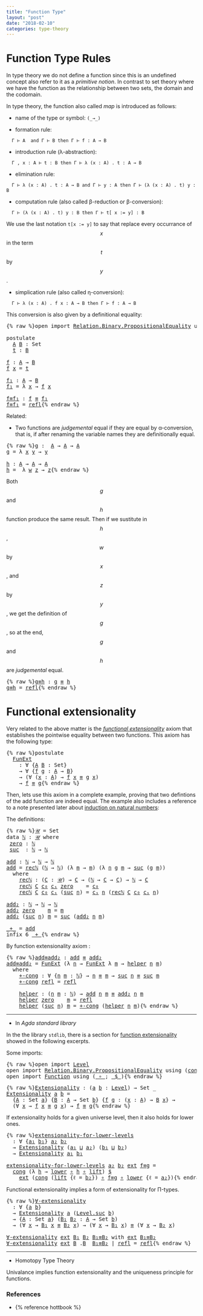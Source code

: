 ```yaml
---
title: "Function Type"
layout: "post"
date: "2018-02-10"
categories: type-theory
---
```


# Function Type Rules

In type theory we do not define a function since this is an undefined concept
also refer to it as a *primitive notion*. In contrast to set theory where we
have the function as the relationship between two sets, the domain and the
codomain.

In type theory, the function also called *map* is introduced as follows:

+ name of the type or symbol: `(_→_)`

+ formation rule:
```
  Γ ⊢ A  and Γ ⊢ B then Γ ⊢ f : A → B
```

+ introduction rule (λ-abstraction):
```
  Γ , x : A ⊢ t : B then Γ ⊢ λ (x : A) . t : A → B
```

+ elimination rule:
```
  Γ ⊢ λ (x : A) . t : A → B and Γ ⊢ y : A then Γ ⊢ (λ (x : A) . t) y : B
```

+ computation rule (also called β-reduction or β-conversion):
```
  Γ ⊢ (λ (x : A) . t) y : B then Γ ⊢ t[ x := y] : B
```
We use the last notation `t[x := y]` to say that replace every occurrance of
$$x$$ in the term $$t$$ by $$y$$.

+ simplication rule (also called η-conversion):
```
  Γ ⊢ λ (x : A) . f x : A → B then Γ ⊢ f : A → B
```
  This conversion is also given by a definitional equality:

<pre class="Agda">{% raw %}<a id="1145" class="Keyword">open</a> <a id="1150" class="Keyword">import</a> <a id="1157" href="https://agda.github.io/agda-stdlib/Relation.Binary.PropositionalEquality.html" class="Module">Relation.Binary.PropositionalEquality</a> <a id="1195" class="Keyword">using</a> <a id="1201" class="Symbol">(</a><a id="1202" href="https://agda.github.io/agda-stdlib/Agda.Builtin.Equality.html#_%E2%89%A1_" class="Datatype Operator">_≡_</a><a id="1205" class="Symbol">;</a> <a id="1207" href="https://agda.github.io/agda-stdlib/Agda.Builtin.Equality.html#_%E2%89%A1_.refl" class="InductiveConstructor">refl</a><a id="1211" class="Symbol">)</a>

<a id="1214" class="Keyword">postulate</a>
  <a id="A" href="{% endraw %}{% link _posts/2018-02-10-functions-in-type-theory.md %}{% raw %}#A" class="Postulate">A</a> <a id="B" href="{% endraw %}{% link _posts/2018-02-10-functions-in-type-theory.md %}{% raw %}#B" class="Postulate">B</a> <a id="1230" class="Symbol">:</a> <a id="1232" class="PrimitiveType">Set</a>
  <a id="t" href="{% endraw %}{% link _posts/2018-02-10-functions-in-type-theory.md %}{% raw %}#t" class="Postulate">t</a> <a id="1240" class="Symbol">:</a> <a id="1242" href="{% endraw %}{% link _posts/2018-02-10-functions-in-type-theory.md %}{% raw %}#B" class="Postulate">B</a>

<a id="f" href="{% endraw %}{% link _posts/2018-02-10-functions-in-type-theory.md %}{% raw %}#f" class="Function">f</a> <a id="1247" class="Symbol">:</a> <a id="1249" href="{% endraw %}{% link _posts/2018-02-10-functions-in-type-theory.md %}{% raw %}#A" class="Postulate">A</a> <a id="1251" class="Symbol">→</a> <a id="1253" href="{% endraw %}{% link _posts/2018-02-10-functions-in-type-theory.md %}{% raw %}#B" class="Postulate">B</a>
<a id="1255" href="{% endraw %}{% link _posts/2018-02-10-functions-in-type-theory.md %}{% raw %}#f" class="Function">f</a> <a id="1257" href="{% endraw %}{% link _posts/2018-02-10-functions-in-type-theory.md %}{% raw %}#1257" class="Bound">x</a> <a id="1259" class="Symbol">=</a> <a id="1261" href="{% endraw %}{% link _posts/2018-02-10-functions-in-type-theory.md %}{% raw %}#t" class="Postulate">t</a>

<a id="f₁" href="{% endraw %}{% link _posts/2018-02-10-functions-in-type-theory.md %}{% raw %}#f%E2%82%81" class="Function">f₁</a> <a id="1267" class="Symbol">:</a> <a id="1269" href="{% endraw %}{% link _posts/2018-02-10-functions-in-type-theory.md %}{% raw %}#A" class="Postulate">A</a> <a id="1271" class="Symbol">→</a> <a id="1273" href="{% endraw %}{% link _posts/2018-02-10-functions-in-type-theory.md %}{% raw %}#B" class="Postulate">B</a>
<a id="1275" href="{% endraw %}{% link _posts/2018-02-10-functions-in-type-theory.md %}{% raw %}#f%E2%82%81" class="Function">f₁</a> <a id="1278" class="Symbol">=</a> <a id="1280" class="Symbol">λ</a> <a id="1282" href="{% endraw %}{% link _posts/2018-02-10-functions-in-type-theory.md %}{% raw %}#1282" class="Bound">x</a> <a id="1284" class="Symbol">→</a> <a id="1286" href="{% endraw %}{% link _posts/2018-02-10-functions-in-type-theory.md %}{% raw %}#f" class="Function">f</a> <a id="1288" href="{% endraw %}{% link _posts/2018-02-10-functions-in-type-theory.md %}{% raw %}#1282" class="Bound">x</a>

<a id="f≡f₁" href="{% endraw %}{% link _posts/2018-02-10-functions-in-type-theory.md %}{% raw %}#f%E2%89%A1f%E2%82%81" class="Function">f≡f₁</a> <a id="1296" class="Symbol">:</a> <a id="1298" href="{% endraw %}{% link _posts/2018-02-10-functions-in-type-theory.md %}{% raw %}#f" class="Function">f</a> <a id="1300" href="https://agda.github.io/agda-stdlib/Agda.Builtin.Equality.html#_%E2%89%A1_" class="Datatype Operator">≡</a> <a id="1302" href="{% endraw %}{% link _posts/2018-02-10-functions-in-type-theory.md %}{% raw %}#f%E2%82%81" class="Function">f₁</a>
<a id="1305" href="{% endraw %}{% link _posts/2018-02-10-functions-in-type-theory.md %}{% raw %}#f%E2%89%A1f%E2%82%81" class="Function">f≡f₁</a> <a id="1310" class="Symbol">=</a> <a id="1312" href="https://agda.github.io/agda-stdlib/Agda.Builtin.Equality.html#_%E2%89%A1_.refl" class="InductiveConstructor">refl</a>{% endraw %}</pre>

Related:

+ Two functions are *judgemental* equal if they are equal by α-conversion,
that is, if after renaming the variable names they are definitionally equal.

<pre class="Agda">{% raw %}<a id="g" href="{% endraw %}{% link _posts/2018-02-10-functions-in-type-theory.md %}{% raw %}#g" class="Function">g</a> <a id="1507" class="Symbol">:</a>  <a id="1510" href="{% endraw %}{% link _posts/2018-02-10-functions-in-type-theory.md %}{% raw %}#A" class="Postulate">A</a> <a id="1512" class="Symbol">→</a> <a id="1514" href="{% endraw %}{% link _posts/2018-02-10-functions-in-type-theory.md %}{% raw %}#A" class="Postulate">A</a> <a id="1516" class="Symbol">→</a> <a id="1518" href="{% endraw %}{% link _posts/2018-02-10-functions-in-type-theory.md %}{% raw %}#A" class="Postulate">A</a>
<a id="1520" href="{% endraw %}{% link _posts/2018-02-10-functions-in-type-theory.md %}{% raw %}#g" class="Function">g</a> <a id="1522" class="Symbol">=</a> <a id="1524" class="Symbol">λ</a> <a id="1526" href="{% endraw %}{% link _posts/2018-02-10-functions-in-type-theory.md %}{% raw %}#1526" class="Bound">x</a> <a id="1528" href="{% endraw %}{% link _posts/2018-02-10-functions-in-type-theory.md %}{% raw %}#1528" class="Bound">y</a> <a id="1530" class="Symbol">→</a> <a id="1532" href="{% endraw %}{% link _posts/2018-02-10-functions-in-type-theory.md %}{% raw %}#1528" class="Bound">y</a>

<a id="h" href="{% endraw %}{% link _posts/2018-02-10-functions-in-type-theory.md %}{% raw %}#h" class="Function">h</a> <a id="1537" class="Symbol">:</a> <a id="1539" href="{% endraw %}{% link _posts/2018-02-10-functions-in-type-theory.md %}{% raw %}#A" class="Postulate">A</a> <a id="1541" class="Symbol">→</a> <a id="1543" href="{% endraw %}{% link _posts/2018-02-10-functions-in-type-theory.md %}{% raw %}#A" class="Postulate">A</a> <a id="1545" class="Symbol">→</a> <a id="1547" href="{% endraw %}{% link _posts/2018-02-10-functions-in-type-theory.md %}{% raw %}#A" class="Postulate">A</a>
<a id="1549" href="{% endraw %}{% link _posts/2018-02-10-functions-in-type-theory.md %}{% raw %}#h" class="Function">h</a> <a id="1551" class="Symbol">=</a>  <a id="1554" class="Symbol">λ</a> <a id="1556" href="{% endraw %}{% link _posts/2018-02-10-functions-in-type-theory.md %}{% raw %}#1556" class="Bound">w</a> <a id="1558" href="{% endraw %}{% link _posts/2018-02-10-functions-in-type-theory.md %}{% raw %}#1558" class="Bound">z</a> <a id="1560" class="Symbol">→</a> <a id="1562" href="{% endraw %}{% link _posts/2018-02-10-functions-in-type-theory.md %}{% raw %}#1558" class="Bound">z</a>{% endraw %}</pre>

Both $$g$$ and $$h$$ function produce the same result.
Then if we sustitute in $$h$$, $$w$$ by $$x$$, and $$z$$ by $$y$$,
we get the definition of $$g$$, so at the end, $$g$$ and $$h$$ are
*judgemental* equal.

<pre class="Agda">{% raw %}<a id="g≡h" href="{% endraw %}{% link _posts/2018-02-10-functions-in-type-theory.md %}{% raw %}#g%E2%89%A1h" class="Function">g≡h</a> <a id="1804" class="Symbol">:</a> <a id="1806" href="{% endraw %}{% link _posts/2018-02-10-functions-in-type-theory.md %}{% raw %}#g" class="Function">g</a> <a id="1808" href="https://agda.github.io/agda-stdlib/Agda.Builtin.Equality.html#_%E2%89%A1_" class="Datatype Operator">≡</a> <a id="1810" href="{% endraw %}{% link _posts/2018-02-10-functions-in-type-theory.md %}{% raw %}#h" class="Function">h</a>
<a id="1812" href="{% endraw %}{% link _posts/2018-02-10-functions-in-type-theory.md %}{% raw %}#g%E2%89%A1h" class="Function">g≡h</a> <a id="1816" class="Symbol">=</a> <a id="1818" href="https://agda.github.io/agda-stdlib/Agda.Builtin.Equality.html#_%E2%89%A1_.refl" class="InductiveConstructor">refl</a>{% endraw %}</pre>

# Functional extensionality

Very related to the above matter is the [*functional extensionality*](https://ncatlab.org/nlab/show/function+extensionality)
axiom that establishes the pointwise equality between two functions.
This axiom has the following type:

<pre class="Agda">{% raw %}<a id="2107" class="Keyword">postulate</a>
  <a id="FunExt" href="{% endraw %}{% link _posts/2018-02-10-functions-in-type-theory.md %}{% raw %}#FunExt" class="Postulate">FunExt</a>
    <a id="2130" class="Symbol">:</a> <a id="2132" class="Symbol">∀</a> <a id="2134" class="Symbol">{</a><a id="2135" href="{% endraw %}{% link _posts/2018-02-10-functions-in-type-theory.md %}{% raw %}#2135" class="Bound">A</a> <a id="2137" href="{% endraw %}{% link _posts/2018-02-10-functions-in-type-theory.md %}{% raw %}#2137" class="Bound">B</a> <a id="2139" class="Symbol">:</a> <a id="2141" class="PrimitiveType">Set</a><a id="2144" class="Symbol">}</a>
    <a id="2150" class="Symbol">→</a> <a id="2152" class="Symbol">∀</a> <a id="2154" class="Symbol">{</a><a id="2155" href="{% endraw %}{% link _posts/2018-02-10-functions-in-type-theory.md %}{% raw %}#2155" class="Bound">f</a> <a id="2157" href="{% endraw %}{% link _posts/2018-02-10-functions-in-type-theory.md %}{% raw %}#2157" class="Bound">g</a> <a id="2159" class="Symbol">:</a> <a id="2161" href="{% endraw %}{% link _posts/2018-02-10-functions-in-type-theory.md %}{% raw %}#2135" class="Bound">A</a> <a id="2163" class="Symbol">→</a> <a id="2165" href="{% endraw %}{% link _posts/2018-02-10-functions-in-type-theory.md %}{% raw %}#2137" class="Bound">B</a><a id="2166" class="Symbol">}</a>
    <a id="2172" class="Symbol">→</a> <a id="2174" class="Symbol">(∀</a> <a id="2177" class="Symbol">(</a><a id="2178" href="{% endraw %}{% link _posts/2018-02-10-functions-in-type-theory.md %}{% raw %}#2178" class="Bound">x</a> <a id="2180" class="Symbol">:</a> <a id="2182" href="{% endraw %}{% link _posts/2018-02-10-functions-in-type-theory.md %}{% raw %}#2135" class="Bound">A</a><a id="2183" class="Symbol">)</a> <a id="2185" class="Symbol">→</a> <a id="2187" href="{% endraw %}{% link _posts/2018-02-10-functions-in-type-theory.md %}{% raw %}#2155" class="Bound">f</a> <a id="2189" href="{% endraw %}{% link _posts/2018-02-10-functions-in-type-theory.md %}{% raw %}#2178" class="Bound">x</a> <a id="2191" href="https://agda.github.io/agda-stdlib/Agda.Builtin.Equality.html#_%E2%89%A1_" class="Datatype Operator">≡</a> <a id="2193" href="{% endraw %}{% link _posts/2018-02-10-functions-in-type-theory.md %}{% raw %}#2157" class="Bound">g</a> <a id="2195" href="{% endraw %}{% link _posts/2018-02-10-functions-in-type-theory.md %}{% raw %}#2178" class="Bound">x</a><a id="2196" class="Symbol">)</a>
    <a id="2202" class="Symbol">→</a> <a id="2204" href="{% endraw %}{% link _posts/2018-02-10-functions-in-type-theory.md %}{% raw %}#2155" class="Bound">f</a> <a id="2206" href="https://agda.github.io/agda-stdlib/Agda.Builtin.Equality.html#_%E2%89%A1_" class="Datatype Operator">≡</a> <a id="2208" href="{% endraw %}{% link _posts/2018-02-10-functions-in-type-theory.md %}{% raw %}#2157" class="Bound">g</a>{% endraw %}</pre>

Then, lets use this axiom in a complete example, proving that two defintions
of the add function are indeed equal. The example also includes a reference
to a note presented later about
[induction on natural numbers](https://jonaprieto.github.io/2018/02/14/induction-on-identity-types/):

The definitions:

<pre class="Agda">{% raw %}<a id="𝒰" href="{% endraw %}{% link _posts/2018-02-10-functions-in-type-theory.md %}{% raw %}#%F0%9D%92%B0" class="Function">𝒰</a> <a id="2543" class="Symbol">=</a> <a id="2545" class="PrimitiveType">Set</a>
<a id="2549" class="Keyword">data</a> <a id="ℕ" href="{% endraw %}{% link _posts/2018-02-10-functions-in-type-theory.md %}{% raw %}#%E2%84%95" class="Datatype">ℕ</a> <a id="2556" class="Symbol">:</a> <a id="2558" href="{% endraw %}{% link _posts/2018-02-10-functions-in-type-theory.md %}{% raw %}#%F0%9D%92%B0" class="Function">𝒰</a> <a id="2560" class="Keyword">where</a>
 <a id="ℕ.zero" href="{% endraw %}{% link _posts/2018-02-10-functions-in-type-theory.md %}{% raw %}#%E2%84%95.zero" class="InductiveConstructor">zero</a> <a id="2572" class="Symbol">:</a> <a id="2574" href="{% endraw %}{% link _posts/2018-02-10-functions-in-type-theory.md %}{% raw %}#%E2%84%95" class="Datatype">ℕ</a>
 <a id="ℕ.suc" href="{% endraw %}{% link _posts/2018-02-10-functions-in-type-theory.md %}{% raw %}#%E2%84%95.suc" class="InductiveConstructor">suc</a>  <a id="2582" class="Symbol">:</a> <a id="2584" href="{% endraw %}{% link _posts/2018-02-10-functions-in-type-theory.md %}{% raw %}#%E2%84%95" class="Datatype">ℕ</a> <a id="2586" class="Symbol">→</a> <a id="2588" href="{% endraw %}{% link _posts/2018-02-10-functions-in-type-theory.md %}{% raw %}#%E2%84%95" class="Datatype">ℕ</a>

<a id="add" href="{% endraw %}{% link _posts/2018-02-10-functions-in-type-theory.md %}{% raw %}#add" class="Function">add</a> <a id="2595" class="Symbol">:</a> <a id="2597" href="{% endraw %}{% link _posts/2018-02-10-functions-in-type-theory.md %}{% raw %}#%E2%84%95" class="Datatype">ℕ</a> <a id="2599" class="Symbol">→</a> <a id="2601" href="{% endraw %}{% link _posts/2018-02-10-functions-in-type-theory.md %}{% raw %}#%E2%84%95" class="Datatype">ℕ</a> <a id="2603" class="Symbol">→</a> <a id="2605" href="{% endraw %}{% link _posts/2018-02-10-functions-in-type-theory.md %}{% raw %}#%E2%84%95" class="Datatype">ℕ</a>
<a id="2607" href="{% endraw %}{% link _posts/2018-02-10-functions-in-type-theory.md %}{% raw %}#add" class="Function">add</a> <a id="2611" class="Symbol">=</a> <a id="2613" href="{% endraw %}{% link _posts/2018-02-10-functions-in-type-theory.md %}{% raw %}#2670" class="Function">recℕ</a> <a id="2618" class="Symbol">(</a><a id="2619" href="{% endraw %}{% link _posts/2018-02-10-functions-in-type-theory.md %}{% raw %}#%E2%84%95" class="Datatype">ℕ</a> <a id="2621" class="Symbol">→</a> <a id="2623" href="{% endraw %}{% link _posts/2018-02-10-functions-in-type-theory.md %}{% raw %}#%E2%84%95" class="Datatype">ℕ</a><a id="2624" class="Symbol">)</a> <a id="2626" class="Symbol">(λ</a> <a id="2629" href="{% endraw %}{% link _posts/2018-02-10-functions-in-type-theory.md %}{% raw %}#2629" class="Bound">m</a> <a id="2631" class="Symbol">→</a> <a id="2633" href="{% endraw %}{% link _posts/2018-02-10-functions-in-type-theory.md %}{% raw %}#2629" class="Bound">m</a><a id="2634" class="Symbol">)</a> <a id="2636" class="Symbol">(λ</a> <a id="2639" href="{% endraw %}{% link _posts/2018-02-10-functions-in-type-theory.md %}{% raw %}#2639" class="Bound">n</a> <a id="2641" href="{% endraw %}{% link _posts/2018-02-10-functions-in-type-theory.md %}{% raw %}#2641" class="Bound">g</a> <a id="2643" href="{% endraw %}{% link _posts/2018-02-10-functions-in-type-theory.md %}{% raw %}#2643" class="Bound">m</a> <a id="2645" class="Symbol">→</a> <a id="2647" href="{% endraw %}{% link _posts/2018-02-10-functions-in-type-theory.md %}{% raw %}#%E2%84%95.suc" class="InductiveConstructor">suc</a> <a id="2651" class="Symbol">(</a><a id="2652" href="{% endraw %}{% link _posts/2018-02-10-functions-in-type-theory.md %}{% raw %}#2641" class="Bound">g</a> <a id="2654" href="{% endraw %}{% link _posts/2018-02-10-functions-in-type-theory.md %}{% raw %}#2643" class="Bound">m</a><a id="2655" class="Symbol">))</a>
  <a id="2660" class="Keyword">where</a>
    <a id="2670" href="{% endraw %}{% link _posts/2018-02-10-functions-in-type-theory.md %}{% raw %}#2670" class="Function">recℕ</a> <a id="2675" class="Symbol">:</a> <a id="2677" class="Symbol">(</a><a id="2678" href="{% endraw %}{% link _posts/2018-02-10-functions-in-type-theory.md %}{% raw %}#2678" class="Bound">C</a> <a id="2680" class="Symbol">:</a> <a id="2682" href="{% endraw %}{% link _posts/2018-02-10-functions-in-type-theory.md %}{% raw %}#%F0%9D%92%B0" class="Function">𝒰</a><a id="2683" class="Symbol">)</a> <a id="2685" class="Symbol">→</a> <a id="2687" href="{% endraw %}{% link _posts/2018-02-10-functions-in-type-theory.md %}{% raw %}#2678" class="Bound">C</a> <a id="2689" class="Symbol">→</a> <a id="2691" class="Symbol">(</a><a id="2692" href="{% endraw %}{% link _posts/2018-02-10-functions-in-type-theory.md %}{% raw %}#%E2%84%95" class="Datatype">ℕ</a> <a id="2694" class="Symbol">→</a> <a id="2696" href="{% endraw %}{% link _posts/2018-02-10-functions-in-type-theory.md %}{% raw %}#2678" class="Bound">C</a> <a id="2698" class="Symbol">→</a> <a id="2700" href="{% endraw %}{% link _posts/2018-02-10-functions-in-type-theory.md %}{% raw %}#2678" class="Bound">C</a><a id="2701" class="Symbol">)</a> <a id="2703" class="Symbol">→</a> <a id="2705" href="{% endraw %}{% link _posts/2018-02-10-functions-in-type-theory.md %}{% raw %}#%E2%84%95" class="Datatype">ℕ</a> <a id="2707" class="Symbol">→</a> <a id="2709" href="{% endraw %}{% link _posts/2018-02-10-functions-in-type-theory.md %}{% raw %}#2678" class="Bound">C</a>
    <a id="2715" href="{% endraw %}{% link _posts/2018-02-10-functions-in-type-theory.md %}{% raw %}#2670" class="Function">recℕ</a> <a id="2720" href="{% endraw %}{% link _posts/2018-02-10-functions-in-type-theory.md %}{% raw %}#2720" class="Bound">C</a> <a id="2722" href="{% endraw %}{% link _posts/2018-02-10-functions-in-type-theory.md %}{% raw %}#2722" class="Bound">c₀</a> <a id="2725" href="{% endraw %}{% link _posts/2018-02-10-functions-in-type-theory.md %}{% raw %}#2725" class="Bound">cₛ</a> <a id="2728" href="{% endraw %}{% link _posts/2018-02-10-functions-in-type-theory.md %}{% raw %}#%E2%84%95.zero" class="InductiveConstructor">zero</a>    <a id="2736" class="Symbol">=</a> <a id="2738" href="{% endraw %}{% link _posts/2018-02-10-functions-in-type-theory.md %}{% raw %}#2722" class="Bound">c₀</a>
    <a id="2745" href="{% endraw %}{% link _posts/2018-02-10-functions-in-type-theory.md %}{% raw %}#2670" class="Function">recℕ</a> <a id="2750" href="{% endraw %}{% link _posts/2018-02-10-functions-in-type-theory.md %}{% raw %}#2750" class="Bound">C</a> <a id="2752" href="{% endraw %}{% link _posts/2018-02-10-functions-in-type-theory.md %}{% raw %}#2752" class="Bound">c₀</a> <a id="2755" href="{% endraw %}{% link _posts/2018-02-10-functions-in-type-theory.md %}{% raw %}#2755" class="Bound">cₛ</a> <a id="2758" class="Symbol">(</a><a id="2759" href="{% endraw %}{% link _posts/2018-02-10-functions-in-type-theory.md %}{% raw %}#%E2%84%95.suc" class="InductiveConstructor">suc</a> <a id="2763" href="{% endraw %}{% link _posts/2018-02-10-functions-in-type-theory.md %}{% raw %}#2763" class="Bound">n</a><a id="2764" class="Symbol">)</a> <a id="2766" class="Symbol">=</a> <a id="2768" href="{% endraw %}{% link _posts/2018-02-10-functions-in-type-theory.md %}{% raw %}#2755" class="Bound">cₛ</a> <a id="2771" href="{% endraw %}{% link _posts/2018-02-10-functions-in-type-theory.md %}{% raw %}#2763" class="Bound">n</a> <a id="2773" class="Symbol">(</a><a id="2774" href="{% endraw %}{% link _posts/2018-02-10-functions-in-type-theory.md %}{% raw %}#2670" class="Function">recℕ</a> <a id="2779" href="{% endraw %}{% link _posts/2018-02-10-functions-in-type-theory.md %}{% raw %}#2750" class="Bound">C</a> <a id="2781" href="{% endraw %}{% link _posts/2018-02-10-functions-in-type-theory.md %}{% raw %}#2752" class="Bound">c₀</a> <a id="2784" href="{% endraw %}{% link _posts/2018-02-10-functions-in-type-theory.md %}{% raw %}#2755" class="Bound">cₛ</a> <a id="2787" href="{% endraw %}{% link _posts/2018-02-10-functions-in-type-theory.md %}{% raw %}#2763" class="Bound">n</a><a id="2788" class="Symbol">)</a>

<a id="add₂" href="{% endraw %}{% link _posts/2018-02-10-functions-in-type-theory.md %}{% raw %}#add%E2%82%82" class="Function">add₂</a> <a id="2796" class="Symbol">:</a> <a id="2798" href="{% endraw %}{% link _posts/2018-02-10-functions-in-type-theory.md %}{% raw %}#%E2%84%95" class="Datatype">ℕ</a> <a id="2800" class="Symbol">→</a> <a id="2802" href="{% endraw %}{% link _posts/2018-02-10-functions-in-type-theory.md %}{% raw %}#%E2%84%95" class="Datatype">ℕ</a> <a id="2804" class="Symbol">→</a> <a id="2806" href="{% endraw %}{% link _posts/2018-02-10-functions-in-type-theory.md %}{% raw %}#%E2%84%95" class="Datatype">ℕ</a>
<a id="2808" href="{% endraw %}{% link _posts/2018-02-10-functions-in-type-theory.md %}{% raw %}#add%E2%82%82" class="Function">add₂</a> <a id="2813" href="{% endraw %}{% link _posts/2018-02-10-functions-in-type-theory.md %}{% raw %}#%E2%84%95.zero" class="InductiveConstructor">zero</a>    <a id="2821" href="{% endraw %}{% link _posts/2018-02-10-functions-in-type-theory.md %}{% raw %}#2821" class="Bound">m</a> <a id="2823" class="Symbol">=</a> <a id="2825" href="{% endraw %}{% link _posts/2018-02-10-functions-in-type-theory.md %}{% raw %}#2821" class="Bound">m</a>
<a id="2827" href="{% endraw %}{% link _posts/2018-02-10-functions-in-type-theory.md %}{% raw %}#add%E2%82%82" class="Function">add₂</a> <a id="2832" class="Symbol">(</a><a id="2833" href="{% endraw %}{% link _posts/2018-02-10-functions-in-type-theory.md %}{% raw %}#%E2%84%95.suc" class="InductiveConstructor">suc</a> <a id="2837" href="{% endraw %}{% link _posts/2018-02-10-functions-in-type-theory.md %}{% raw %}#2837" class="Bound">n</a><a id="2838" class="Symbol">)</a> <a id="2840" href="{% endraw %}{% link _posts/2018-02-10-functions-in-type-theory.md %}{% raw %}#2840" class="Bound">m</a> <a id="2842" class="Symbol">=</a> <a id="2844" href="{% endraw %}{% link _posts/2018-02-10-functions-in-type-theory.md %}{% raw %}#%E2%84%95.suc" class="InductiveConstructor">suc</a> <a id="2848" class="Symbol">(</a><a id="2849" href="{% endraw %}{% link _posts/2018-02-10-functions-in-type-theory.md %}{% raw %}#add%E2%82%82" class="Function">add₂</a> <a id="2854" href="{% endraw %}{% link _posts/2018-02-10-functions-in-type-theory.md %}{% raw %}#2837" class="Bound">n</a> <a id="2856" href="{% endraw %}{% link _posts/2018-02-10-functions-in-type-theory.md %}{% raw %}#2840" class="Bound">m</a><a id="2857" class="Symbol">)</a>

<a id="_+_" href="{% endraw %}{% link _posts/2018-02-10-functions-in-type-theory.md %}{% raw %}#_%2B_" class="Function Operator">_+_</a> <a id="2864" class="Symbol">=</a> <a id="2866" href="{% endraw %}{% link _posts/2018-02-10-functions-in-type-theory.md %}{% raw %}#add" class="Function">add</a>
<a id="2870" class="Keyword">infix</a> <a id="2876" class="Number">6</a> <a id="2878" href="{% endraw %}{% link _posts/2018-02-10-functions-in-type-theory.md %}{% raw %}#_%2B_" class="Function Operator">_+_</a>{% endraw %}</pre>

By function extensionality axiom :

<pre class="Agda">{% raw %}<a id="add≡add₂" href="{% endraw %}{% link _posts/2018-02-10-functions-in-type-theory.md %}{% raw %}#add%E2%89%A1add%E2%82%82" class="Function">add≡add₂</a> <a id="2952" class="Symbol">:</a> <a id="2954" href="{% endraw %}{% link _posts/2018-02-10-functions-in-type-theory.md %}{% raw %}#add" class="Function">add</a> <a id="2958" href="https://agda.github.io/agda-stdlib/Agda.Builtin.Equality.html#_%E2%89%A1_" class="Datatype Operator">≡</a> <a id="2960" href="{% endraw %}{% link _posts/2018-02-10-functions-in-type-theory.md %}{% raw %}#add%E2%82%82" class="Function">add₂</a>
<a id="2965" href="{% endraw %}{% link _posts/2018-02-10-functions-in-type-theory.md %}{% raw %}#add%E2%89%A1add%E2%82%82" class="Function">add≡add₂</a> <a id="2974" class="Symbol">=</a> <a id="2976" href="{% endraw %}{% link _posts/2018-02-10-functions-in-type-theory.md %}{% raw %}#FunExt" class="Postulate">FunExt</a> <a id="2983" class="Symbol">(λ</a> <a id="2986" href="{% endraw %}{% link _posts/2018-02-10-functions-in-type-theory.md %}{% raw %}#2986" class="Bound">n</a> <a id="2988" class="Symbol">→</a> <a id="2990" href="{% endraw %}{% link _posts/2018-02-10-functions-in-type-theory.md %}{% raw %}#FunExt" class="Postulate">FunExt</a> <a id="2997" class="Symbol">λ</a> <a id="2999" href="{% endraw %}{% link _posts/2018-02-10-functions-in-type-theory.md %}{% raw %}#2999" class="Bound">m</a> <a id="3001" class="Symbol">→</a> <a id="3003" href="{% endraw %}{% link _posts/2018-02-10-functions-in-type-theory.md %}{% raw %}#3100" class="Function">helper</a> <a id="3010" href="{% endraw %}{% link _posts/2018-02-10-functions-in-type-theory.md %}{% raw %}#2986" class="Bound">n</a> <a id="3012" href="{% endraw %}{% link _posts/2018-02-10-functions-in-type-theory.md %}{% raw %}#2999" class="Bound">m</a><a id="3013" class="Symbol">)</a>
  <a id="3017" class="Keyword">where</a>
    <a id="3027" href="{% endraw %}{% link _posts/2018-02-10-functions-in-type-theory.md %}{% raw %}#3027" class="Function">+-cong</a> <a id="3034" class="Symbol">:</a> <a id="3036" class="Symbol">∀</a> <a id="3038" class="Symbol">{</a><a id="3039" href="{% endraw %}{% link _posts/2018-02-10-functions-in-type-theory.md %}{% raw %}#3039" class="Bound">n</a> <a id="3041" href="{% endraw %}{% link _posts/2018-02-10-functions-in-type-theory.md %}{% raw %}#3041" class="Bound">m</a> <a id="3043" class="Symbol">:</a> <a id="3045" href="{% endraw %}{% link _posts/2018-02-10-functions-in-type-theory.md %}{% raw %}#%E2%84%95" class="Datatype">ℕ</a><a id="3046" class="Symbol">}</a> <a id="3048" class="Symbol">→</a> <a id="3050" href="{% endraw %}{% link _posts/2018-02-10-functions-in-type-theory.md %}{% raw %}#3039" class="Bound">n</a> <a id="3052" href="https://agda.github.io/agda-stdlib/Agda.Builtin.Equality.html#_%E2%89%A1_" class="Datatype Operator">≡</a> <a id="3054" href="{% endraw %}{% link _posts/2018-02-10-functions-in-type-theory.md %}{% raw %}#3041" class="Bound">m</a> <a id="3056" class="Symbol">→</a> <a id="3058" href="{% endraw %}{% link _posts/2018-02-10-functions-in-type-theory.md %}{% raw %}#%E2%84%95.suc" class="InductiveConstructor">suc</a> <a id="3062" href="{% endraw %}{% link _posts/2018-02-10-functions-in-type-theory.md %}{% raw %}#3039" class="Bound">n</a> <a id="3064" href="https://agda.github.io/agda-stdlib/Agda.Builtin.Equality.html#_%E2%89%A1_" class="Datatype Operator">≡</a> <a id="3066" href="{% endraw %}{% link _posts/2018-02-10-functions-in-type-theory.md %}{% raw %}#%E2%84%95.suc" class="InductiveConstructor">suc</a> <a id="3070" href="{% endraw %}{% link _posts/2018-02-10-functions-in-type-theory.md %}{% raw %}#3041" class="Bound">m</a>
    <a id="3076" href="{% endraw %}{% link _posts/2018-02-10-functions-in-type-theory.md %}{% raw %}#3027" class="Function">+-cong</a> <a id="3083" href="https://agda.github.io/agda-stdlib/Agda.Builtin.Equality.html#_%E2%89%A1_.refl" class="InductiveConstructor">refl</a> <a id="3088" class="Symbol">=</a> <a id="3090" href="https://agda.github.io/agda-stdlib/Agda.Builtin.Equality.html#_%E2%89%A1_.refl" class="InductiveConstructor">refl</a>

    <a id="3100" href="{% endraw %}{% link _posts/2018-02-10-functions-in-type-theory.md %}{% raw %}#3100" class="Function">helper</a> <a id="3107" class="Symbol">:</a> <a id="3109" class="Symbol">(</a><a id="3110" href="{% endraw %}{% link _posts/2018-02-10-functions-in-type-theory.md %}{% raw %}#3110" class="Bound">n</a> <a id="3112" href="{% endraw %}{% link _posts/2018-02-10-functions-in-type-theory.md %}{% raw %}#3112" class="Bound">m</a> <a id="3114" class="Symbol">:</a> <a id="3116" href="{% endraw %}{% link _posts/2018-02-10-functions-in-type-theory.md %}{% raw %}#%E2%84%95" class="Datatype">ℕ</a><a id="3117" class="Symbol">)</a> <a id="3119" class="Symbol">→</a> <a id="3121" href="{% endraw %}{% link _posts/2018-02-10-functions-in-type-theory.md %}{% raw %}#add" class="Function">add</a> <a id="3125" href="{% endraw %}{% link _posts/2018-02-10-functions-in-type-theory.md %}{% raw %}#3110" class="Bound">n</a> <a id="3127" href="{% endraw %}{% link _posts/2018-02-10-functions-in-type-theory.md %}{% raw %}#3112" class="Bound">m</a> <a id="3129" href="https://agda.github.io/agda-stdlib/Agda.Builtin.Equality.html#_%E2%89%A1_" class="Datatype Operator">≡</a> <a id="3131" href="{% endraw %}{% link _posts/2018-02-10-functions-in-type-theory.md %}{% raw %}#add%E2%82%82" class="Function">add₂</a> <a id="3136" href="{% endraw %}{% link _posts/2018-02-10-functions-in-type-theory.md %}{% raw %}#3110" class="Bound">n</a> <a id="3138" href="{% endraw %}{% link _posts/2018-02-10-functions-in-type-theory.md %}{% raw %}#3112" class="Bound">m</a>
    <a id="3144" href="{% endraw %}{% link _posts/2018-02-10-functions-in-type-theory.md %}{% raw %}#3100" class="Function">helper</a> <a id="3151" href="{% endraw %}{% link _posts/2018-02-10-functions-in-type-theory.md %}{% raw %}#%E2%84%95.zero" class="InductiveConstructor">zero</a>    <a id="3159" href="{% endraw %}{% link _posts/2018-02-10-functions-in-type-theory.md %}{% raw %}#3159" class="Bound">m</a> <a id="3161" class="Symbol">=</a> <a id="3163" href="https://agda.github.io/agda-stdlib/Agda.Builtin.Equality.html#_%E2%89%A1_.refl" class="InductiveConstructor">refl</a>
    <a id="3172" href="{% endraw %}{% link _posts/2018-02-10-functions-in-type-theory.md %}{% raw %}#3100" class="Function">helper</a> <a id="3179" class="Symbol">(</a><a id="3180" href="{% endraw %}{% link _posts/2018-02-10-functions-in-type-theory.md %}{% raw %}#%E2%84%95.suc" class="InductiveConstructor">suc</a> <a id="3184" href="{% endraw %}{% link _posts/2018-02-10-functions-in-type-theory.md %}{% raw %}#3184" class="Bound">n</a><a id="3185" class="Symbol">)</a> <a id="3187" href="{% endraw %}{% link _posts/2018-02-10-functions-in-type-theory.md %}{% raw %}#3187" class="Bound">m</a> <a id="3189" class="Symbol">=</a> <a id="3191" href="{% endraw %}{% link _posts/2018-02-10-functions-in-type-theory.md %}{% raw %}#3027" class="Function">+-cong</a> <a id="3198" class="Symbol">(</a><a id="3199" href="{% endraw %}{% link _posts/2018-02-10-functions-in-type-theory.md %}{% raw %}#3100" class="Function">helper</a> <a id="3206" href="{% endraw %}{% link _posts/2018-02-10-functions-in-type-theory.md %}{% raw %}#3184" class="Bound">n</a> <a id="3208" href="{% endraw %}{% link _posts/2018-02-10-functions-in-type-theory.md %}{% raw %}#3187" class="Bound">m</a><a id="3209" class="Symbol">)</a>{% endraw %}</pre>

-----------------------------------------------------------------------------

+ In *Agda standard library*

In the the library `stdlib`, there is a section for [function
extensionality](https://agda.github.io/agda-stdlib/Relation.Binary.PropositionalEquality.html#4385
) showed in the following excerpts.

Some imports:

<pre class="Agda">{% raw %}<a id="3558" class="Keyword">open</a> <a id="3563" class="Keyword">import</a> <a id="3570" href="https://agda.github.io/agda-stdlib/Level.html" class="Module">Level</a>
<a id="3576" class="Keyword">open</a> <a id="3581" class="Keyword">import</a> <a id="3588" href="https://agda.github.io/agda-stdlib/Relation.Binary.PropositionalEquality.html" class="Module">Relation.Binary.PropositionalEquality</a> <a id="3626" class="Keyword">using</a> <a id="3632" class="Symbol">(</a><a id="3633" href="https://agda.github.io/agda-stdlib/Relation.Binary.PropositionalEquality.html#cong" class="Function">cong</a><a id="3637" class="Symbol">)</a>
<a id="3639" class="Keyword">open</a> <a id="3644" class="Keyword">import</a> <a id="3651" href="https://agda.github.io/agda-stdlib/Function.html" class="Module">Function</a> <a id="3660" class="Keyword">using</a> <a id="3666" class="Symbol">(</a><a id="3667" href="https://agda.github.io/agda-stdlib/Function.html#_%E2%88%98_" class="Function Operator">_∘_</a><a id="3670" class="Symbol">;</a> <a id="3672" href="https://agda.github.io/agda-stdlib/Function.html#_%24_" class="Function Operator">_$_</a><a id="3675" class="Symbol">)</a>{% endraw %}</pre>

<pre class="Agda">{% raw %}<a id="Extensionality" href="{% endraw %}{% link _posts/2018-02-10-functions-in-type-theory.md %}{% raw %}#Extensionality" class="Function">Extensionality</a> <a id="3717" class="Symbol">:</a> <a id="3719" class="Symbol">(</a><a id="3720" href="{% endraw %}{% link _posts/2018-02-10-functions-in-type-theory.md %}{% raw %}#3720" class="Bound">a</a> <a id="3722" href="{% endraw %}{% link _posts/2018-02-10-functions-in-type-theory.md %}{% raw %}#3722" class="Bound">b</a> <a id="3724" class="Symbol">:</a> <a id="3726" href="Agda.Primitive.html#Level" class="Postulate">Level</a><a id="3731" class="Symbol">)</a> <a id="3733" class="Symbol">→</a> <a id="3735" class="PrimitiveType">Set</a> <a id="3739" class="Symbol">_</a>
<a id="3741" href="{% endraw %}{% link _posts/2018-02-10-functions-in-type-theory.md %}{% raw %}#Extensionality" class="Function">Extensionality</a> <a id="3756" href="{% endraw %}{% link _posts/2018-02-10-functions-in-type-theory.md %}{% raw %}#3756" class="Bound">a</a> <a id="3758" href="{% endraw %}{% link _posts/2018-02-10-functions-in-type-theory.md %}{% raw %}#3758" class="Bound">b</a> <a id="3760" class="Symbol">=</a>
  <a id="3764" class="Symbol">{</a><a id="3765" href="{% endraw %}{% link _posts/2018-02-10-functions-in-type-theory.md %}{% raw %}#3765" class="Bound">A</a> <a id="3767" class="Symbol">:</a> <a id="3769" class="PrimitiveType">Set</a> <a id="3773" href="{% endraw %}{% link _posts/2018-02-10-functions-in-type-theory.md %}{% raw %}#3756" class="Bound">a</a><a id="3774" class="Symbol">}</a> <a id="3776" class="Symbol">{</a><a id="3777" href="{% endraw %}{% link _posts/2018-02-10-functions-in-type-theory.md %}{% raw %}#3777" class="Bound">B</a> <a id="3779" class="Symbol">:</a> <a id="3781" href="{% endraw %}{% link _posts/2018-02-10-functions-in-type-theory.md %}{% raw %}#3765" class="Bound">A</a> <a id="3783" class="Symbol">→</a> <a id="3785" class="PrimitiveType">Set</a> <a id="3789" href="{% endraw %}{% link _posts/2018-02-10-functions-in-type-theory.md %}{% raw %}#3758" class="Bound">b</a><a id="3790" class="Symbol">}</a> <a id="3792" class="Symbol">{</a><a id="3793" href="{% endraw %}{% link _posts/2018-02-10-functions-in-type-theory.md %}{% raw %}#3793" class="Bound">f</a> <a id="3795" href="{% endraw %}{% link _posts/2018-02-10-functions-in-type-theory.md %}{% raw %}#3795" class="Bound">g</a> <a id="3797" class="Symbol">:</a> <a id="3799" class="Symbol">(</a><a id="3800" href="{% endraw %}{% link _posts/2018-02-10-functions-in-type-theory.md %}{% raw %}#3800" class="Bound">x</a> <a id="3802" class="Symbol">:</a> <a id="3804" href="{% endraw %}{% link _posts/2018-02-10-functions-in-type-theory.md %}{% raw %}#3765" class="Bound">A</a><a id="3805" class="Symbol">)</a> <a id="3807" class="Symbol">→</a> <a id="3809" href="{% endraw %}{% link _posts/2018-02-10-functions-in-type-theory.md %}{% raw %}#3777" class="Bound">B</a> <a id="3811" href="{% endraw %}{% link _posts/2018-02-10-functions-in-type-theory.md %}{% raw %}#3800" class="Bound">x</a><a id="3812" class="Symbol">}</a> <a id="3814" class="Symbol">→</a>
  <a id="3818" class="Symbol">(∀</a> <a id="3821" href="{% endraw %}{% link _posts/2018-02-10-functions-in-type-theory.md %}{% raw %}#3821" class="Bound">x</a> <a id="3823" class="Symbol">→</a> <a id="3825" href="{% endraw %}{% link _posts/2018-02-10-functions-in-type-theory.md %}{% raw %}#3793" class="Bound">f</a> <a id="3827" href="{% endraw %}{% link _posts/2018-02-10-functions-in-type-theory.md %}{% raw %}#3821" class="Bound">x</a> <a id="3829" href="https://agda.github.io/agda-stdlib/Agda.Builtin.Equality.html#_%E2%89%A1_" class="Datatype Operator">≡</a> <a id="3831" href="{% endraw %}{% link _posts/2018-02-10-functions-in-type-theory.md %}{% raw %}#3795" class="Bound">g</a> <a id="3833" href="{% endraw %}{% link _posts/2018-02-10-functions-in-type-theory.md %}{% raw %}#3821" class="Bound">x</a><a id="3834" class="Symbol">)</a> <a id="3836" class="Symbol">→</a> <a id="3838" href="{% endraw %}{% link _posts/2018-02-10-functions-in-type-theory.md %}{% raw %}#3793" class="Bound">f</a> <a id="3840" href="https://agda.github.io/agda-stdlib/Agda.Builtin.Equality.html#_%E2%89%A1_" class="Datatype Operator">≡</a> <a id="3842" href="{% endraw %}{% link _posts/2018-02-10-functions-in-type-theory.md %}{% raw %}#3795" class="Bound">g</a>{% endraw %}</pre>

If extensionality holds for a given universe level, then it also
holds for lower ones.

<pre class="Agda">{% raw %}<a id="extensionality-for-lower-levels" href="{% endraw %}{% link _posts/2018-02-10-functions-in-type-theory.md %}{% raw %}#extensionality-for-lower-levels" class="Function">extensionality-for-lower-levels</a>
  <a id="3991" class="Symbol">:</a> <a id="3993" class="Symbol">∀</a> <a id="3995" class="Symbol">{</a><a id="3996" href="{% endraw %}{% link _posts/2018-02-10-functions-in-type-theory.md %}{% raw %}#3996" class="Bound">a₁</a> <a id="3999" href="{% endraw %}{% link _posts/2018-02-10-functions-in-type-theory.md %}{% raw %}#3999" class="Bound">b₁</a><a id="4001" class="Symbol">}</a> <a id="4003" href="{% endraw %}{% link _posts/2018-02-10-functions-in-type-theory.md %}{% raw %}#4003" class="Bound">a₂</a> <a id="4006" href="{% endraw %}{% link _posts/2018-02-10-functions-in-type-theory.md %}{% raw %}#4006" class="Bound">b₂</a>
  <a id="4011" class="Symbol">→</a> <a id="4013" href="{% endraw %}{% link _posts/2018-02-10-functions-in-type-theory.md %}{% raw %}#Extensionality" class="Function">Extensionality</a> <a id="4028" class="Symbol">(</a><a id="4029" href="{% endraw %}{% link _posts/2018-02-10-functions-in-type-theory.md %}{% raw %}#3996" class="Bound">a₁</a> <a id="4032" href="Agda.Primitive.html#_%E2%8A%94_" class="Primitive Operator">⊔</a> <a id="4034" href="{% endraw %}{% link _posts/2018-02-10-functions-in-type-theory.md %}{% raw %}#4003" class="Bound">a₂</a><a id="4036" class="Symbol">)</a> <a id="4038" class="Symbol">(</a><a id="4039" href="{% endraw %}{% link _posts/2018-02-10-functions-in-type-theory.md %}{% raw %}#3999" class="Bound">b₁</a> <a id="4042" href="Agda.Primitive.html#_%E2%8A%94_" class="Primitive Operator">⊔</a> <a id="4044" href="{% endraw %}{% link _posts/2018-02-10-functions-in-type-theory.md %}{% raw %}#4006" class="Bound">b₂</a><a id="4046" class="Symbol">)</a>
  <a id="4050" class="Symbol">→</a> <a id="4052" href="{% endraw %}{% link _posts/2018-02-10-functions-in-type-theory.md %}{% raw %}#Extensionality" class="Function">Extensionality</a> <a id="4067" href="{% endraw %}{% link _posts/2018-02-10-functions-in-type-theory.md %}{% raw %}#3996" class="Bound">a₁</a> <a id="4070" href="{% endraw %}{% link _posts/2018-02-10-functions-in-type-theory.md %}{% raw %}#3999" class="Bound">b₁</a>

<a id="4074" href="{% endraw %}{% link _posts/2018-02-10-functions-in-type-theory.md %}{% raw %}#extensionality-for-lower-levels" class="Function">extensionality-for-lower-levels</a> <a id="4106" href="{% endraw %}{% link _posts/2018-02-10-functions-in-type-theory.md %}{% raw %}#4106" class="Bound">a₂</a> <a id="4109" href="{% endraw %}{% link _posts/2018-02-10-functions-in-type-theory.md %}{% raw %}#4109" class="Bound">b₂</a> <a id="4112" href="{% endraw %}{% link _posts/2018-02-10-functions-in-type-theory.md %}{% raw %}#4112" class="Bound">ext</a> <a id="4116" href="{% endraw %}{% link _posts/2018-02-10-functions-in-type-theory.md %}{% raw %}#4116" class="Bound">f≡g</a> <a id="4120" class="Symbol">=</a>
  <a id="4124" href="https://agda.github.io/agda-stdlib/Relation.Binary.PropositionalEquality.html#cong" class="Function">cong</a> <a id="4129" class="Symbol">(λ</a> <a id="4132" href="{% endraw %}{% link _posts/2018-02-10-functions-in-type-theory.md %}{% raw %}#4132" class="Bound">h</a> <a id="4134" class="Symbol">→</a> <a id="4136" href="https://agda.github.io/agda-stdlib/Level.html#Lift.lower" class="Field">lower</a> <a id="4142" href="https://agda.github.io/agda-stdlib/Function.html#_%E2%88%98_" class="Function Operator">∘</a> <a id="4144" href="{% endraw %}{% link _posts/2018-02-10-functions-in-type-theory.md %}{% raw %}#4132" class="Bound">h</a> <a id="4146" href="https://agda.github.io/agda-stdlib/Function.html#_%E2%88%98_" class="Function Operator">∘</a> <a id="4148" href="https://agda.github.io/agda-stdlib/Level.html#Lift.lift" class="InductiveConstructor">lift</a><a id="4152" class="Symbol">)</a> <a id="4154" href="https://agda.github.io/agda-stdlib/Function.html#_%24_" class="Function Operator">$</a>
    <a id="4160" href="{% endraw %}{% link _posts/2018-02-10-functions-in-type-theory.md %}{% raw %}#4112" class="Bound">ext</a> <a id="4164" class="Symbol">(</a><a id="4165" href="https://agda.github.io/agda-stdlib/Relation.Binary.PropositionalEquality.html#cong" class="Function">cong</a> <a id="4170" class="Symbol">(</a><a id="4171" href="https://agda.github.io/agda-stdlib/Level.html#Lift.lift" class="InductiveConstructor">lift</a> <a id="4176" class="Symbol">{</a><a id="4177" class="Argument">ℓ</a> <a id="4179" class="Symbol">=</a> <a id="4181" href="{% endraw %}{% link _posts/2018-02-10-functions-in-type-theory.md %}{% raw %}#4109" class="Bound">b₂</a><a id="4183" class="Symbol">})</a> <a id="4186" href="https://agda.github.io/agda-stdlib/Function.html#_%E2%88%98_" class="Function Operator">∘</a> <a id="4188" href="{% endraw %}{% link _posts/2018-02-10-functions-in-type-theory.md %}{% raw %}#4116" class="Bound">f≡g</a> <a id="4192" href="https://agda.github.io/agda-stdlib/Function.html#_%E2%88%98_" class="Function Operator">∘</a> <a id="4194" href="https://agda.github.io/agda-stdlib/Level.html#Lift.lower" class="Field">lower</a> <a id="4200" class="Symbol">{</a><a id="4201" class="Argument">ℓ</a> <a id="4203" class="Symbol">=</a> <a id="4205" href="{% endraw %}{% link _posts/2018-02-10-functions-in-type-theory.md %}{% raw %}#4106" class="Bound">a₂</a><a id="4207" class="Symbol">})</a>{% endraw %}</pre>

Functional extensionality implies a form of extensionality for
Π-types.

<pre class="Agda">{% raw %}<a id="∀-extensionality" href="{% endraw %}{% link _posts/2018-02-10-functions-in-type-theory.md %}{% raw %}#%E2%88%80-extensionality" class="Function">∀-extensionality</a>
  <a id="4327" class="Symbol">:</a> <a id="4329" class="Symbol">∀</a> <a id="4331" class="Symbol">{</a><a id="4332" href="{% endraw %}{% link _posts/2018-02-10-functions-in-type-theory.md %}{% raw %}#4332" class="Bound">a</a> <a id="4334" href="{% endraw %}{% link _posts/2018-02-10-functions-in-type-theory.md %}{% raw %}#4334" class="Bound">b</a><a id="4335" class="Symbol">}</a>
  <a id="4339" class="Symbol">→</a> <a id="4341" href="{% endraw %}{% link _posts/2018-02-10-functions-in-type-theory.md %}{% raw %}#Extensionality" class="Function">Extensionality</a> <a id="4356" href="{% endraw %}{% link _posts/2018-02-10-functions-in-type-theory.md %}{% raw %}#4332" class="Bound">a</a> <a id="4358" class="Symbol">(</a><a id="4359" href="Agda.Primitive.html#suc" class="Primitive">Level.suc</a> <a id="4369" href="{% endraw %}{% link _posts/2018-02-10-functions-in-type-theory.md %}{% raw %}#4334" class="Bound">b</a><a id="4370" class="Symbol">)</a>
  <a id="4374" class="Symbol">→</a> <a id="4376" class="Symbol">{</a><a id="4377" href="{% endraw %}{% link _posts/2018-02-10-functions-in-type-theory.md %}{% raw %}#4377" class="Bound">A</a> <a id="4379" class="Symbol">:</a> <a id="4381" class="PrimitiveType">Set</a> <a id="4385" href="{% endraw %}{% link _posts/2018-02-10-functions-in-type-theory.md %}{% raw %}#4332" class="Bound">a</a><a id="4386" class="Symbol">}</a> <a id="4388" class="Symbol">(</a><a id="4389" href="{% endraw %}{% link _posts/2018-02-10-functions-in-type-theory.md %}{% raw %}#4389" class="Bound">B₁</a> <a id="4392" href="{% endraw %}{% link _posts/2018-02-10-functions-in-type-theory.md %}{% raw %}#4392" class="Bound">B₂</a> <a id="4395" class="Symbol">:</a> <a id="4397" href="{% endraw %}{% link _posts/2018-02-10-functions-in-type-theory.md %}{% raw %}#4377" class="Bound">A</a> <a id="4399" class="Symbol">→</a> <a id="4401" class="PrimitiveType">Set</a> <a id="4405" href="{% endraw %}{% link _posts/2018-02-10-functions-in-type-theory.md %}{% raw %}#4334" class="Bound">b</a><a id="4406" class="Symbol">)</a>
  <a id="4410" class="Symbol">→</a> <a id="4412" class="Symbol">(∀</a> <a id="4415" href="{% endraw %}{% link _posts/2018-02-10-functions-in-type-theory.md %}{% raw %}#4415" class="Bound">x</a> <a id="4417" class="Symbol">→</a> <a id="4419" href="{% endraw %}{% link _posts/2018-02-10-functions-in-type-theory.md %}{% raw %}#4389" class="Bound">B₁</a> <a id="4422" href="{% endraw %}{% link _posts/2018-02-10-functions-in-type-theory.md %}{% raw %}#4415" class="Bound">x</a> <a id="4424" href="https://agda.github.io/agda-stdlib/Agda.Builtin.Equality.html#_%E2%89%A1_" class="Datatype Operator">≡</a> <a id="4426" href="{% endraw %}{% link _posts/2018-02-10-functions-in-type-theory.md %}{% raw %}#4392" class="Bound">B₂</a> <a id="4429" href="{% endraw %}{% link _posts/2018-02-10-functions-in-type-theory.md %}{% raw %}#4415" class="Bound">x</a><a id="4430" class="Symbol">)</a> <a id="4432" class="Symbol">→</a> <a id="4434" class="Symbol">(∀</a> <a id="4437" href="{% endraw %}{% link _posts/2018-02-10-functions-in-type-theory.md %}{% raw %}#4437" class="Bound">x</a> <a id="4439" class="Symbol">→</a> <a id="4441" href="{% endraw %}{% link _posts/2018-02-10-functions-in-type-theory.md %}{% raw %}#4389" class="Bound">B₁</a> <a id="4444" href="{% endraw %}{% link _posts/2018-02-10-functions-in-type-theory.md %}{% raw %}#4437" class="Bound">x</a><a id="4445" class="Symbol">)</a> <a id="4447" href="https://agda.github.io/agda-stdlib/Agda.Builtin.Equality.html#_%E2%89%A1_" class="Datatype Operator">≡</a> <a id="4449" class="Symbol">(∀</a> <a id="4452" href="{% endraw %}{% link _posts/2018-02-10-functions-in-type-theory.md %}{% raw %}#4452" class="Bound">x</a> <a id="4454" class="Symbol">→</a> <a id="4456" href="{% endraw %}{% link _posts/2018-02-10-functions-in-type-theory.md %}{% raw %}#4392" class="Bound">B₂</a> <a id="4459" href="{% endraw %}{% link _posts/2018-02-10-functions-in-type-theory.md %}{% raw %}#4452" class="Bound">x</a><a id="4460" class="Symbol">)</a>

<a id="4463" href="{% endraw %}{% link _posts/2018-02-10-functions-in-type-theory.md %}{% raw %}#%E2%88%80-extensionality" class="Function">∀-extensionality</a> <a id="4480" href="{% endraw %}{% link _posts/2018-02-10-functions-in-type-theory.md %}{% raw %}#4480" class="Bound">ext</a> <a id="4484" href="{% endraw %}{% link _posts/2018-02-10-functions-in-type-theory.md %}{% raw %}#4484" class="Bound">B₁</a> <a id="4487" href="{% endraw %}{% link _posts/2018-02-10-functions-in-type-theory.md %}{% raw %}#4487" class="Bound">B₂</a> <a id="4490" href="{% endraw %}{% link _posts/2018-02-10-functions-in-type-theory.md %}{% raw %}#4490" class="Bound">B₁≡B₂</a> <a id="4496" class="Keyword">with</a> <a id="4501" href="{% endraw %}{% link _posts/2018-02-10-functions-in-type-theory.md %}{% raw %}#4480" class="Bound">ext</a> <a id="4505" href="{% endraw %}{% link _posts/2018-02-10-functions-in-type-theory.md %}{% raw %}#4490" class="Bound">B₁≡B₂</a>
<a id="4511" href="{% endraw %}{% link _posts/2018-02-10-functions-in-type-theory.md %}{% raw %}#%E2%88%80-extensionality" class="Function">∀-extensionality</a> <a id="4528" href="{% endraw %}{% link _posts/2018-02-10-functions-in-type-theory.md %}{% raw %}#4528" class="Bound">ext</a> <a id="4532" href="{% endraw %}{% link _posts/2018-02-10-functions-in-type-theory.md %}{% raw %}#4532" class="Bound">B</a> <a id="4534" class="DottedPattern Symbol">.</a><a id="4535" href="{% endraw %}{% link _posts/2018-02-10-functions-in-type-theory.md %}{% raw %}#4532" class="DottedPattern Bound">B</a>  <a id="4538" href="{% endraw %}{% link _posts/2018-02-10-functions-in-type-theory.md %}{% raw %}#4538" class="Bound">B₁≡B₂</a> <a id="4544" class="Symbol">|</a> <a id="4546" href="https://agda.github.io/agda-stdlib/Agda.Builtin.Equality.html#_%E2%89%A1_.refl" class="InductiveConstructor">refl</a> <a id="4551" class="Symbol">=</a> <a id="4553" href="https://agda.github.io/agda-stdlib/Agda.Builtin.Equality.html#_%E2%89%A1_.refl" class="InductiveConstructor">refl</a>{% endraw %}</pre>

-----------------------------------------------------------------------------

+ Homotopy Type Theory

<div class="todo">
Univalance implies function extensionality and the uniqueness principle for functions.
</div>

### References

- {% reference hottbook %}
